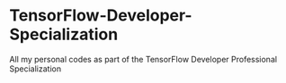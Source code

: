 # TensorFlow-Developer-Specialization
All my personal codes as part of the TensorFlow Developer Professional Specialization

